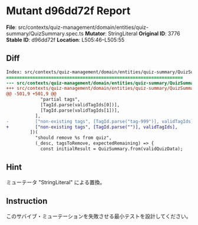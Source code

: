 # Mutant d96dd72f Report

**File**: src/contexts/quiz-management/domain/entities/quiz-summary/QuizSummary.spec.ts
**Mutator**: StringLiteral
**Original ID**: 3776
**Stable ID**: d96dd72f
**Location**: L505:46–L505:55

## Diff

```diff
Index: src/contexts/quiz-management/domain/entities/quiz-summary/QuizSummary.spec.ts
===================================================================
--- src/contexts/quiz-management/domain/entities/quiz-summary/QuizSummary.spec.ts	original
+++ src/contexts/quiz-management/domain/entities/quiz-summary/QuizSummary.spec.ts	mutated #3776
@@ -501,9 +501,9 @@
             "partial tags",
             [TagId.parse(validTagIds[0])],
             [TagId.parse(validTagIds[1])],
           ],
-          ["non-existing tags", [TagId.parse("tag-999")], validTagIds],
+          ["non-existing tags", [TagId.parse("")], validTagIds],
         ])(
           "should remove %s from quiz",
           (_desc, tagsToRemove, expectedRemaining) => {
             const initialResult = QuizSummary.from(validQuizData);
```

## Hint

ミューテータ "StringLiteral" による置換。

## Instruction

このサバイブ・ミューテーションを失敗させる最小テストを設計してください。
